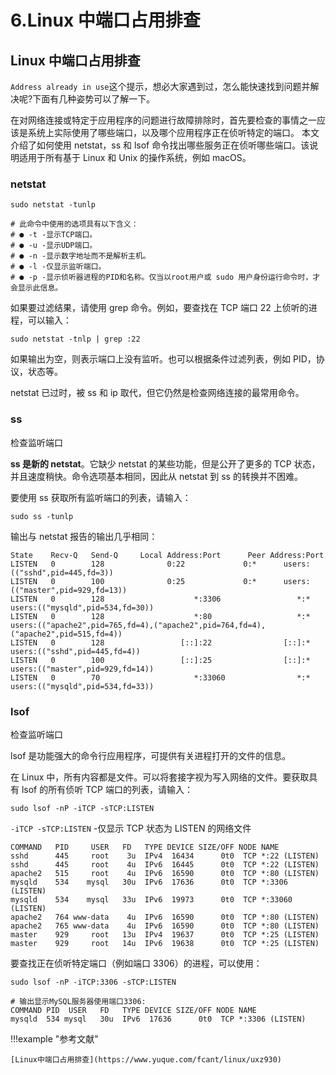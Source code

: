 # 6.Linux 中端口占用排查

## Linux 中端口占用排查

`Address already in use`这个提示，想必大家遇到过，怎么能快速找到问题并解决呢?下面有几种姿势可以了解一下。

在对网络连接或特定于应用程序的问题进行故障排除时，首先要检查的事情之一应该是系统上实际使用了哪些端口，以及哪个应用程序正在侦听特定的端口。
本文介绍了如何使用 netstat，ss 和 lsof 命令找出哪些服务正在侦听哪些端口。该说明适用于所有基于 Linux 和 Unix 的操作系统，例如 macOS。

### netstat

```shell
sudo netstat -tunlp

# 此命令中使用的选项具有以下含义：
# ● -t -显示TCP端口。
# ● -u -显示UDP端口。
# ● -n -显示数字地址而不是解析主机。
# ● -l -仅显示监听端口。
# ● -p -显示侦听器进程的PID和名称。仅当以root用户或 sudo 用户身份运行命令时，才会显示此信息。
```

如果要过滤结果，请使用 grep 命令。例如，要查找在 TCP 端口 22 上侦听的进程，可以输入：

```shell
sudo netstat -tnlp | grep :22
```

如果输出为空，则表示端口上没有监听。也可以根据条件过滤列表，例如 PID，协议，状态等。

netstat 已过时，被 ss 和 ip 取代，但它仍然是检查网络连接的最常用命令。

### ss

检查监听端口

**ss 是新的 netstat**。它缺少 netstat 的某些功能，但是公开了更多的 TCP 状态，并且速度稍快。命令选项基本相同，因此从 netstat 到 ss 的转换并不困难。

要使用 ss 获取所有监听端口的列表，请输入：

```shell
sudo ss -tunlp
```

输出与 netstat 报告的输出几乎相同：

```shell
State    Recv-Q   Send-Q     Local Address:Port      Peer Address:Port
LISTEN   0        128              0:22             0:*      users:(("sshd",pid=445,fd=3))
LISTEN   0        100              0:25             0:*      users:(("master",pid=929,fd=13))
LISTEN   0        128                    *:3306                 *:*      users:(("mysqld",pid=534,fd=30))
LISTEN   0        128                    *:80                   *:*      users:(("apache2",pid=765,fd=4),("apache2",pid=764,fd=4),("apache2",pid=515,fd=4))
LISTEN   0        128                 [::]:22                [::]:*      users:(("sshd",pid=445,fd=4))
LISTEN   0        100                 [::]:25                [::]:*      users:(("master",pid=929,fd=14))
LISTEN   0        70                     *:33060                *:*      users:(("mysqld",pid=534,fd=33))
```

### lsof

检查监听端口

lsof 是功能强大的命令行应用程序，可提供有关进程打开的文件的信息。

在 Linux 中，所有内容都是文件。可以将套接字视为写入网络的文件。要获取具有 lsof 的所有侦听 TCP 端口的列表，请输入：

```shell
sudo lsof -nP -iTCP -sTCP:LISTEN
```

`-iTCP -sTCP:LISTEN` -仅显示 TCP 状态为 LISTEN 的网络文件

```shell
COMMAND   PID     USER   FD   TYPE DEVICE SIZE/OFF NODE NAME
sshd      445     root    3u  IPv4  16434      0t0  TCP *:22 (LISTEN)
sshd      445     root    4u  IPv6  16445      0t0  TCP *:22 (LISTEN)
apache2   515     root    4u  IPv6  16590      0t0  TCP *:80 (LISTEN)
mysqld    534    mysql   30u  IPv6  17636      0t0  TCP *:3306 (LISTEN)
mysqld    534    mysql   33u  IPv6  19973      0t0  TCP *:33060 (LISTEN)
apache2   764 www-data    4u  IPv6  16590      0t0  TCP *:80 (LISTEN)
apache2   765 www-data    4u  IPv6  16590      0t0  TCP *:80 (LISTEN)
master    929     root   13u  IPv4  19637      0t0  TCP *:25 (LISTEN)
master    929     root   14u  IPv6  19638      0t0  TCP *:25 (LISTEN)
```

要查找正在侦听特定端口（例如端口 3306）的进程，可以使用：

```shell
sudo lsof -nP -iTCP:3306 -sTCP:LISTEN

# 输出显示MySQL服务器使用端口3306:
COMMAND PID  USER   FD   TYPE DEVICE SIZE/OFF NODE NAME
mysqld  534 mysql   30u  IPv6  17636      0t0  TCP *:3306 (LISTEN)
```

!!!example "参考文献"

    [Linux中端口占用排查](https://www.yuque.com/fcant/linux/uxz930)

